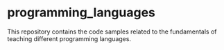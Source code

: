 # programming_languages
This repository contains the code samples related to the fundamentals of teaching different programming languages.
